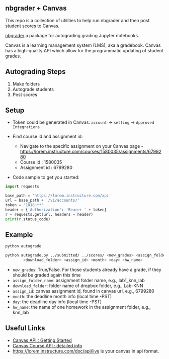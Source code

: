 nbgrader + Canvas
-------

This repo is a collection of utilities to help run nbgrader and then post student scores to Canvas. 

[nbgrader](https://github.com/jupyter/nbgrader) a package for autograding grading Jupyter notebooks. 

Canvas is a learning management system (LMS), aka a gradebook. Canvas has a high-quality API which allow for the programmatic updating of student grades.

Autograding Steps
------

1. Make folders
2. Autograde students
3. Post scores


Setup
------

- Token could be generated in Canvas: `account` -> `setting` -> `Approved Integrations`

- Find course id and assignment id:
  - Navigate to the specific assignment on your Canvas page - https://lorem.instructure.com/courses/1580035/assignments/6799280
  - Course id : 1580035
  - Assignment id : 6799280

- Code sample to get you started:

```python
import requests

base_path = 'https://lorem.instructure.com/api'
url = base_path + '/v1/accounts/'
token = '1018~**'
header = {'Authorization': 'Bearer ' + token}
r = requests.get(url, headers = header)
print(r.status_code)
```

Example
------

```bash
python autograde 
```


  ```bash
  python autograde.py ../submitted/ ../scores/ <new_grades> <assign_folder_name> 
          <download_folder> <assign_id> <month> <day> <hw_name>
  ```

  - `new_grades`: True/False. For those students already have a grade, if they should be graded again this time
  - `assign_folder_name`: assignment folder name, e.g., lab1_knn_lab
  - `download_folder`: folder name of dropbox folder, e.g., Lab-KNN
  - `assign_id`: canvas assignment id, found in canvas url, e.g., 6799280
  - `month`: the deadline month info (local time -PST)
  - `day`: the deadline day info (local time -PST)
  - `hw_name`: the name of one homework in the assignment folder, e.g., knn_lab

Useful Links
------

- [Canvas API : Getting Started](https://community.canvaslms.com/docs/DOC-14390-canvas-apis-getting-started-the-practical-ins-and-outs-gotchas-tips-and-tricks#jive_content_id_API_Calls_Made_Simple__Curtis_Rose)
- [Canvas Course API : detailed info](https://canvas.instructure.com/doc/api/courses.html)
- https://lorem.instructure.com/doc/api/live is your canvas in api format.
  